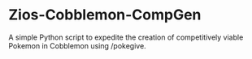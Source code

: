# Zios-Cobblemon-CompGen
A simple Python script to expedite the creation of competitively viable Pokemon in Cobblemon using /pokegive.

